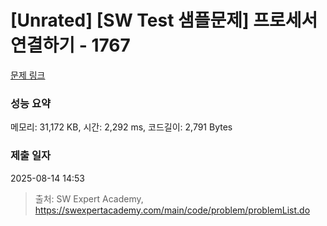 # [Unrated] [SW Test 샘플문제] 프로세서 연결하기 - 1767 

[문제 링크](https://swexpertacademy.com/main/code/problem/problemDetail.do?contestProbId=AV4suNtaXFEDFAUf) 

### 성능 요약

메모리: 31,172 KB, 시간: 2,292 ms, 코드길이: 2,791 Bytes

### 제출 일자

2025-08-14 14:53



> 출처: SW Expert Academy, https://swexpertacademy.com/main/code/problem/problemList.do